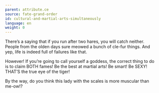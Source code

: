 ```yaml
---
parent: attribute.ce
source: fate-grand-order
id: cultural-and-martial-arts-simultaneously
language: en
weight: 0
---
```


There’s a saying that if you run after two hares, you will catch neither.
People from the olden days sure meowed a bunch of cle-fur things.
And yep, life is indeed full of failures like that.

However!
If you’re going to call yourself a goddess, the correct thing to do is to claim BOTH fames!
Be the best at martial arts! Be smart! Be SEXY!
THAT’S the true eye of the tiger!

By the way, do you think this lady with the scales is more muscular than me-ow!?

